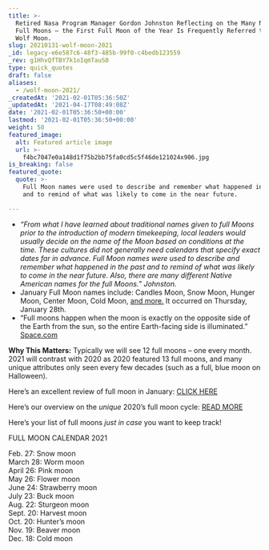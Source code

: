```yaml
---
title: >-
  Retired Nasa Program Manager Gordon Johnston Reflecting on the Many Names for
  Full Moons – the First Full Moon of the Year Is Frequently Referred to as the
  Wolf Moon.
slug: 20210131-wolf-moon-2021
_id: legacy-e6e587c6-48f3-485b-99f0-c4bedb123559
_rev: g1HhvQfTBY7k1oIqmTauS0
type: quick_quotes
draft: false
aliases:
  - /wolf-moon-2021/
_createdAt: '2021-02-01T05:36:50Z'
_updatedAt: '2021-04-17T08:49:08Z'
date: '2021-02-01T05:36:50+00:00'
lastmod: '2021-02-01T05:36:50+00:00'
weight: 50
featured_image:
  alt: Featured article image
  url: >-
    f4bc7047e0a148d1f75b2bb75fa0cd5c5f46de121024x906.jpg
is_breaking: false
featured_quote:
  quote: >-
    Full Moon names were used to describe and remember what happened in the past
    and to remind of what was likely to come in the near future.

---
```

* _“From what I have learned about traditional names given to full Moons prior to the introduction of modern timekeeping, local leaders would usually decide on the name of the Moon based on conditions at the time. These cultures did not generally need calendars that specify exact dates far in advance. Full Moon names were used to describe and remember what happened in the past and to remind of what was likely to come in the near future. Also, there are many different Native American names for the full Moons.” Johnston._
* January Full Moon names include: Candles Moon, Snow Moon, Hunger Moon, Center Moon, Cold Moon, [and more.](https://solarsystem.nasa.gov/news/1675/the-next-full-moon-is-another-wolf-moon/) It occurred on Thursday, January 28th.
* “Full moons happen when the moon is exactly on the opposite side of the Earth from the sun, so the entire Earth-facing side is illuminated.” [Space.com](https://www.space.com/35281-january-full-moon.html)

**Why This Matters:** Typically we will see 12 full moons – one every month. 2021 will contrast with 2020 as 2020 featured 13 full moons, and many unique attributes only seen every few decades (such as a full, blue moon on Halloween).

Here’s an excellent review of full moon in January: [CLICK HERE](https://solarsystem.nasa.gov/news/1675/the-next-full-moon-is-another-wolf-moon/)

Here’s our overview on the *unique* 2020’s full moon cycle: [READ MORE](https://smarthernews.com/article/harvestmoon2020/)

Here’s your list of full moons *just in case* you want to keep track!

FULL MOON CALENDAR 2021

Feb. 27: Snow moon  
March 28: Worm moon  
April 26: Pink moon  
May 26: Flower moon  
June 24: Strawberry moon  
July 23: Buck moon  
Aug. 22: Sturgeon moon  
Sept. 20: Harvest moon  
Oct. 20: Hunter’s moon  
Nov. 19: Beaver moon  
Dec. 18: Cold moon